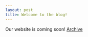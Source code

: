 ```yaml
---
layout: post
title: Welcome to the blog!
---
```


Our website is coming soon!
[Archive](redstoneprime.home.blog)
